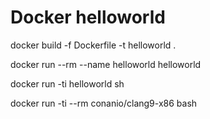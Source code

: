 # Docker helloworld

docker build -f Dockerfile -t helloworld .

docker run --rm --name helloworld helloworld

docker run -ti helloworld sh

docker run -ti --rm conanio/clang9-x86 bash